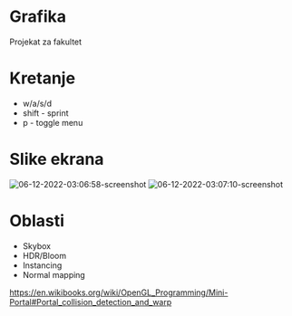 # Grafika
Projekat za fakultet

# Kretanje

- w/a/s/d
- shift - sprint
- p - toggle menu

# Slike ekrana
![06-12-2022-03:06:58-screenshot](https://user-images.githubusercontent.com/10564596/205791162-b02c9980-9317-4345-97fb-b100053b4e06.png)
![06-12-2022-03:07:10-screenshot](https://user-images.githubusercontent.com/10564596/205791176-b587c480-3489-4b44-903f-b5c01f3ea3c5.png)


# Oblasti
- Skybox
- HDR/Bloom
- Instancing
- Normal mapping

https://en.wikibooks.org/wiki/OpenGL_Programming/Mini-Portal#Portal_collision_detection_and_warp
